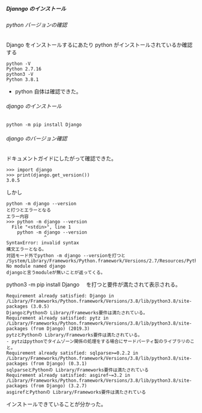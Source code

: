 ##### Djanngo のインストール

###### python バージョンの確認

Django をインストールするにあたり python がインストールされているか確認する

```
python -V
Python 2.7.16
python3 -V
Python 3.8.1
```

- python 自体は確認できた。

###### django のインストール

```
python -m pip install Django
```

###### django のバージョン確認

ドキュメントガイドにしたがって確認できた。

```
>>> import django
>>> print(django.get_version())
3.0.5
```

しかし

```
python -m django --version
と打つとエラーとなる
エラー内容
>>> python -m django --version
  File "<stdin>", line 1
    python -m django --version
              ^
SyntaxError: invalid syntax
構文エラーとなる。
対話モード外でpython -m django --versionを打つと
/System/Library/Frameworks/Python.framework/Versions/2.7/Resources/Python.app/Contents/MacOS/Python: No module named django
djangoと言うmoduleが無いことが返ってくる。
```

python3 -m pip install Django 　を打つと要件が満たされて表示される。

```
Requirement already satisfied: Django in /Library/Frameworks/Python.framework/Versions/3.8/lib/python3.8/site-packages (3.0.5)
DjangoとPythonの Library/Frameworks要件は満たされている。
Requirement already satisfied: pytz in /Library/Frameworks/Python.framework/Versions/3.8/lib/python3.8/site-packages (from Django) (2019.3)
pytzとPythonの Library/Frameworks要件は満たされている。
- pytzはpythonでタイムゾーン関係の処理をする場合にサードパーティ製のライブラリのこと。
Requirement already satisfied: sqlparse>=0.2.2 in /Library/Frameworks/Python.framework/Versions/3.8/lib/python3.8/site-packages (from Django) (0.3.1)
sqlparseとPythonの Library/Frameworks要件は満たされている
Requirement already satisfied: asgiref~=3.2 in /Library/Frameworks/Python.framework/Versions/3.8/lib/python3.8/site-packages (from Django) (3.2.7)
asgirefとPythonの Library/Frameworks要件は満たされている
```

インストールできていることが分かった。
